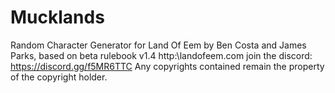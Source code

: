 # Mucklands
Random Character Generator for Land Of Eem by Ben Costa and James Parks, based on beta rulebook v1.4
http:\\landofeem.com
join the discord: https://discord.gg/f5MR6TTC
Any copyrights contained remain the property of the copyright holder.
